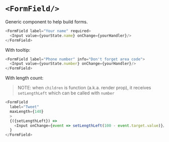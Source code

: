 # `<FormField/>`

Generic component to help build forms.

```js
<FormField label="Your name" required>
  <Input value={yourState.name} onChange={yourHandler}/>
</FormField>
```

With tooltip:

```js
<FormField label="Phone number" info="Don't forget area code">
  <Input value={yourState.number} onChange={yourHandler}/>
</FormField>
```

With length count:

> NOTE: when `children` is function (a.k.a. render prop), it receives `setLengthLeft` which
> can be called with `number`

```js
<FormField
  label="Tweet"
  maxLength={140}
  >
  {({setLengthLeft}) =>
    <Input onChange={event => setLengthLeft(100 - event.target.value)}/>
  }
</FormField>
```
